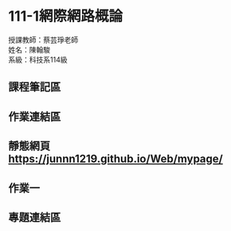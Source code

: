 # 111-1網際網路概論
授課教師：蔡芸琤老師  
姓名：陳翰駿  
系級：科技系114級  
## 課程筆記區  
## 作業連結區
## 靜態網頁 https://junnn1219.github.io/Web/mypage/
## 作業一   
## 專題連結區
